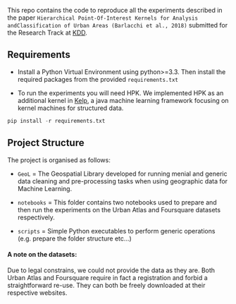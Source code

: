This repo contains the code to reproduce all the experiments described in the paper `Hierarchical Point-Of-Interest Kernels for Analysis andClassification of Urban Areas (Barlacchi et al., 2018)` submitted for the Research Track at [KDD](http://www.kdd.org/kdd2018/).

## Requirements

* Install a Python Virtual Environment using python>=3.3. Then install the required packages from the provided `requirements.txt`

* To run the experiments you will need HPK. We implemented HPK as an additional kernel in [Kelp](https://github.com/SAG-KeLP/), a java machine learning framework focusing on kernel machines for structured data.

```python
pip install -r requirements.txt
```

## Project Structure

The project is organised as follows:

* `GeoL` = The Geospatial Library developed for running menial and generic data cleaning and pre-processing tasks when using geographic data for Machine Learning.

* `notebooks` = This folder contains two notebooks used to prepare and then run the experiments on the Urban Atlas and Foursquare datasets respectively.

* `scripts` = Simple Python executables to perform generic operations (e.g. prepare the folder structure etc...)

#### A note on the datasets:

Due to legal constrains, we could not provide the data as they are. Both Urban Atlas and Foursquare require in fact a registration and forbid a straightforward re-use. They can both be freely downloaded at their respective websites.
